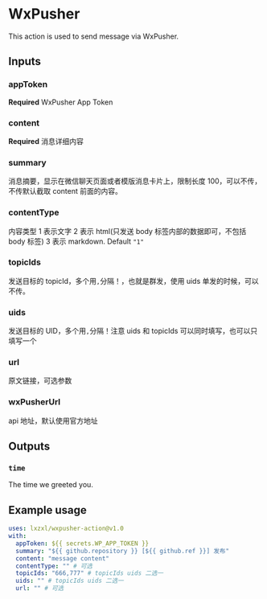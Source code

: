 # WxPusher

This action is used to send message via WxPusher.

## Inputs

### appToken

**Required** WxPusher App Token

### content

**Required** 消息详细内容

### summary

消息摘要，显示在微信聊天页面或者模版消息卡片上，限制长度 100，可以不传，不传默认截取 content 前面的内容。

### contentType

内容类型 1 表示文字 2 表示 html(只发送 body 标签内部的数据即可，不包括 body 标签) 3 表示 markdown. Default `"1"`

### topicIds

发送目标的 topicId，多个用`,`分隔！，也就是群发，使用 uids 单发的时候，可以不传。

### uids

发送目标的 UID，多个用`,`分隔！注意 uids 和 topicIds 可以同时填写，也可以只填写一个

### url

原文链接，可选参数

### wxPusherUrl

api 地址，默认使用官方地址

## Outputs

### `time`

The time we greeted you.

## Example usage

```yml
uses: lxzxl/wxpusher-action@v1.0
with:
  appToken: ${{ secrets.WP_APP_TOKEN }}
  summary: "${{ github.repository }} [${{ github.ref }}] 发布"
  content: "message content"
  contentType: "" # 可选
  topicIds: "666,777" # topicIds uids 二选一
  uids: "" # topicIds uids 二选一
  url: "" # 可选
```
